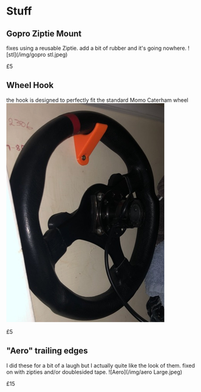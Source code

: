 # Stuff

## Gopro Ziptie Mount
fixes using a reusable Ziptie. add a bit of rubber and it's going nowhere.
![stl](/img/gopro stl.jpeg)

£5

## Wheel Hook
the hook is designed to perfectly fit the standard Momo Caterham wheel
![hook-cupboard](/img/hook-cupboard.jpeg)

£5

## "Aero" trailing edges
I did these for a bit of a laugh but I actually quite like the look of them. fixed on with zipties and/or doublesided tape.
![Aero](/img/aero Large.jpeg)

£15
